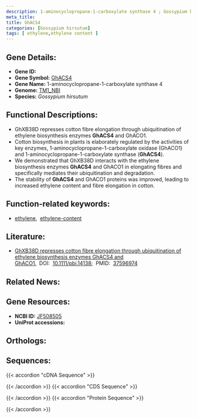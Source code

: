 ```yaml
---
description: 1-aminocyclopropane-1-carboxylate synthase 4 ; Gossypium hirsutum
meta_title:
title: GhACS4
categories: [Gossypium hirsutum]
tags: [ ethylene,ethylene content ]
---
```


## Gene Details:
- **Gene ID:** []()
- **Gene Symbol:** <u>GhACS4</u>
- **Gene Name:** 1-aminocyclopropane-1-carboxylate synthase 4
- **Genome:** [TM1_NBI](https://yanglab.hzau.edu.cn/CottonMD/download.1)
- **Species:** *Gossypium hirsutum*

## Functional Descriptions:
   - GhXB38D represses cotton fibre elongation through ubiquitination of ethylene biosynthesis enzymes **GhACS4** and GhACO1.
   - Cotton biosynthesis in plants is elaborately regulated by the activities of key enzymes, 1-aminocyclopropane-1-carboxylate oxidase (GhACO1) and 1-aminocyclopropane-1-carboxylate synthase (**GhACS4**).
   - We demonstrated that GhXB38D interacts with the ethylene biosynthesis enzymes **GhACS4** and GhACO1 in elongating fibres and specifically mediates their ubiquitination and degradation.
   - The stability of **GhACS4** and GhACO1 proteins was improved, leading to increased ethylene content and fibre elongation in cotton.

## Function-related keywords:
   - [ethylene](/tags/ethylene/),&nbsp;&nbsp;[ethylene-content](/tags/ethylene-content/)

## Literature:
   - [GhXB38D represses cotton fibre elongation through ubiquitination of ethylene biosynthesis enzymes GhACS4 and GhACO1.](https://doi.org/10.1111/pbi.14138)&nbsp;&nbsp;DOI:&nbsp;&nbsp;[10.1111/pbi.14138](https://doi.org/10.1111/pbi.14138);&nbsp;&nbsp;PMID:&nbsp;&nbsp;[37596974](https://pubmed.ncbi.nlm.nih.gov/37596974/)

## Related News:

## Gene Resources:
- **NCBI ID:**  [JF508505](https://www.ncbi.nlm.nih.gov/gene/?term=JF508505)
- **UniProt accessions:**  [](https://www.uniprot.org/uniprotkb//entry)

## Orthologs:

## Sequences:
{{< accordion "cDNA Sequence" >}}

{{< /accordion >}}
{{< accordion "CDS Sequence" >}}

{{< /accordion >}}
{{< accordion "Protein Sequence" >}}

{{< /accordion >}}

